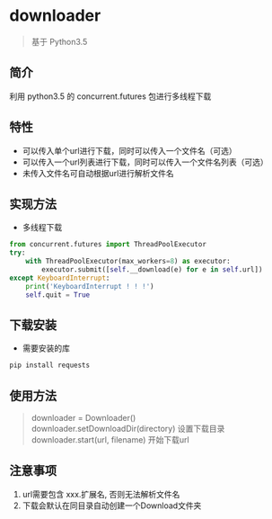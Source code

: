 # downloader
> 基于 Python3.5

## 简介 
利用 python3.5 的 concurrent.futures 包进行多线程下载

## 特性
- 可以传入单个url进行下载，同时可以传入一个文件名（可选）
- 可以传入一个url列表进行下载，同时可以传入一个文件名列表（可选）
- 未传入文件名可自动根据url进行解析文件名

## 实现方法
- 多线程下载
``` python
from concurrent.futures import ThreadPoolExecutor
try:
    with ThreadPoolExecutor(max_workers=8) as executor:
        executor.submit([self.__download(e) for e in self.url])
except KeyboardInterrupt:
    print('KeyboardInterrupt ! ! !')
    self.quit = True
```

## 下载安装  
- 需要安装的库
``` python
pip install requests
```

## 使用方法
> downloader = Downloader()  
> downloader.setDownloadDir(directory) 设置下载目录  
> downloader.start(url, filename) 开始下载url

## 注意事项
1. url需要包含 xxx.扩展名, 否则无法解析文件名
2. 下载会默认在同目录自动创建一个Download文件夹